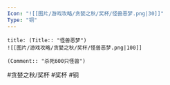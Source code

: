 ```yaml
---
Icon: "![[图片/游戏攻略/贪婪之秋/奖杯/怪兽恶梦.png|30]]"
Type: "铜"
---
```

```ad-common-bronze-trophy
title: (Title:: "怪兽恶梦")
![[图片/游戏攻略/贪婪之秋/奖杯/怪兽恶梦.png|100]]

(Comment:: "杀死600只怪兽")
```

#贪婪之秋/奖杯 #奖杯 #铜
